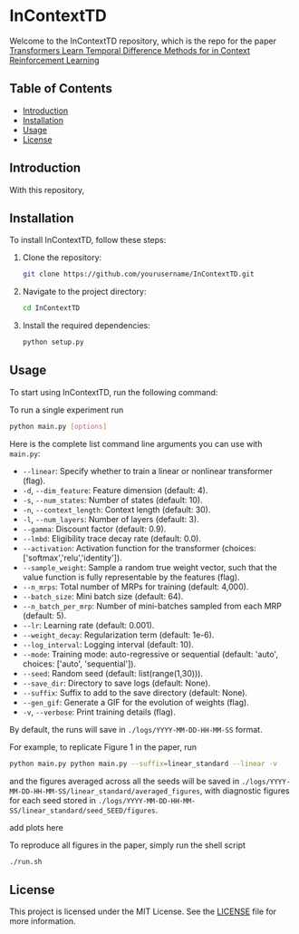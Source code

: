 # InContextTD

Welcome to the InContextTD repository, which is the repo for the paper [Transformers Learn Temporal Difference Methods for in Context Reinforcement Learning](https://arxiv.org/abs/2405.13861)

## Table of Contents
- [Introduction](#introduction)
- [Installation](#installation)
- [Usage](#usage)
- [License](#license)

## Introduction
With this repository, 

## Installation
To install InContextTD, follow these steps:

1. Clone the repository:
    ```bash
    git clone https://github.com/yourusername/InContextTD.git
    ```
2. Navigate to the project directory:
    ```bash
    cd InContextTD
    ```
3. Install the required dependencies:
    ```bash
    python setup.py
    ```

## Usage
To start using InContextTD, run the following command:

To run a single experiment run

```bash
python main.py [options]
```

Here is the complete list command line arguments you can use with `main.py`:

- `--linear`: Specify whether to train a linear or nonlinear transformer (flag).
- `-d`, `--dim_feature`: Feature dimension (default: 4).
- `-s`, `--num_states`: Number of states (default: 10).
- `-n`, `--context_length`: Context length (default: 30).
- `-l`, `--num_layers`: Number of layers (default: 3).
- `--gamma`: Discount factor (default: 0.9).
- `--lmbd`: Eligibility trace decay rate (default: 0.0).
- `--activation`: Activation function for the transformer (choices: ['softmax','relu','identity']).
- `--sample_weight`: Sample a random true weight vector, such that the value function is fully representable by the features (flag).
- `--n_mrps`: Total number of MRPs for training (default: 4,000).
- `--batch_size`: Mini batch size (default: 64).
- `--n_batch_per_mrp`: Number of mini-batches sampled from each MRP (default: 5).
- `--lr`: Learning rate (default: 0.001).
- `--weight_decay`: Regularization term (default: 1e-6).
- `--log_interval`: Logging interval (default: 10).
- `--mode`: Training mode: auto-regressive or sequential (default: 'auto', choices: ['auto', 'sequential']).
- `--seed`: Random seed (default: list(range(1,30))).
- `--save_dir`: Directory to save logs (default: None).
- `--suffix`: Suffix to add to the save directory (default: None).
- `--gen_gif`: Generate a GIF for the evolution of weights (flag).
- `-v`, `--verbose`: Print training details (flag).

By default, the runs will save in `./logs/YYYY-MM-DD-HH-MM-SS` format.

For example, to replicate Figure 1 in the paper, run
```bash
python main.py python main.py --suffix=linear_standard --linear -v
```
and the figures averaged across all the seeds will be saved in `./logs/YYYY-MM-DD-HH-MM-SS/linear_standard/averaged_figures`, with diagnostic figures for each seed stored in `./logs/YYYY-MM-DD-HH-MM-SS/linear_standard/seed_SEED/figures`.

add plots here


To reproduce all figures in the paper, simply run the shell script
```bash
./run.sh
```

## License
This project is licensed under the MIT License. See the [LICENSE](LICENSE) file for more information.